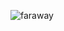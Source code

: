 ![faraway](https://github.com/cnon06/react-travel-list/assets/59291488/3cf23fb6-1460-43b0-900b-618868ea19c2)
